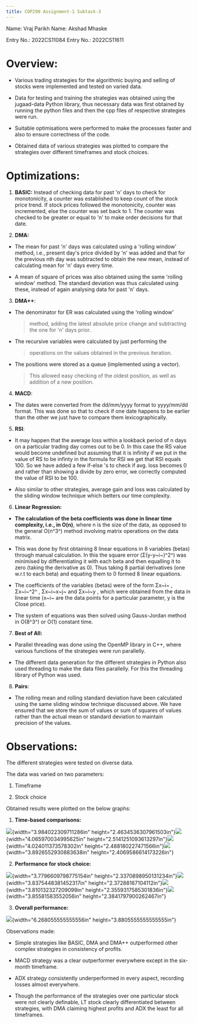 ```yaml
---
title: COP290 Assignment-1 Subtask-3
---
```


Name: Vraj Parikh Name: Akshad Mhaske

Entry No.: 2022CS11084 Entry No.: 2022CS11611

# Overview:

-   Various trading strategies for the algorithmic buying and selling of
    stocks were implemented and tested on varied data.

-   Data for testing and training the strategies was obtained using the
    jugaad-data Python library, thus necessary data was first obtained
    by running the python files and then the cpp files of respective
    strategies were run.

-   Suitable optimisations were performed to make the processes faster
    and also to ensure correctness of the code.

-   Obtained data of various strategies was plotted to compare the
    strategies over different timeframes and stock choices.

# Optimizations:

1.  **BASIC:** Instead of checking data for past 'n' days to check for
    monotonicity, a counter was established to keep count of the stock
    price trend. If stock prices followed the monotonicity, counter was
    incremented, else the counter was set back to 1. The counter was
    checked to be greater or equal to 'n' to make order decisions for
    that date.

2.  **DMA:**

-   The mean for past 'n' days was calculated using a 'rolling window'
    method, i.e., present day's price divided by 'n' was added and that
    for the previous nth day was subtracted to obtain the new mean,
    instead of calculating mean for 'n' days every time.

-   A mean of square of prices was also obtained using the same 'rolling
    window' method. The standard deviation was thus calculated using
    these, instead of again analysing data for past 'n' days.

3.  **DMA++**:

-   The denominator for ER was calculated using the 'rolling window'
    > method, adding the latest absolute price change and subtracting
    > the one for 'n' days prior.

-   The recursive variables were calculated by just performing the
    > operations on the values obtained in the previous iteration.

-   The positions were stored as a queue (implemented using a vector).
    > This allowed easy checking of the oldest position, as well as
    > addition of a new position.

4.  **MACD**:

-   The dates were converted from the dd/mm/yyyy format to yyyy/mm/dd
    format. This was done so that to check if one date happens to be
    earlier than the other we just have to compare them
    lexicographically.

5.  **RSI**:

-   It may happen that the average loss within a lookback period of n
    days on a particular trading day comes out to be 0. In this case the
    RS value would become undefined but assuming that it is infinity if
    we put in the value of RS to be infinty in the formula for RSI we
    get that RSI equals 100. So we have added a few if-else \'s to check
    if avg. loss becomes 0 and rather than showing a divide by zero
    error, we correctly computed the value of RSI to be 100.

-   Also similar to other strategies, average gain and loss was
    calculated by the sliding window technique which betters
    our time complexity.

6.  **Linear Regression:**

-   **The calculation of the beta coefficients was done in linear time
    complexity, i.e., in O(n)**, where n is the size of the data, as
    opposed to the general O(n^3^) method involving matrix operations on
    the data matrix.

-   This was done by first obtaining 8 linear equations in 8 variables
    (betas) through manual calculation. In this the square error
    (Σ(y-y~i~)^2^) was minimised by differentiating it with each beta
    and then equalling it to zero (taking the derivative as 0). Thus
    taking 8 partial derivatives (one w.r.t to each beta) and equating
    them to 0 formed 8 linear equations.

-   The coefficients of the variables (betas) were of the form Σx~i~ ,
    Σx~i~^2^ , Σx~i~x~j~ and Σx~i~y , which were obtained from the data
    in linear time (x~i~ are the data points for a particular parameter,
    y is the Close price).

-   The system of equations was then solved using Gauss-Jordan method in
    O(8^3^) or O(1) constant time.

7.  **Best of All:**

-   Parallel threading was done using the OpenMP library in C++, where
    various functions of the strategies were run parallelly.

-   The different data generation for the different strategies in Python
    also used threading to make the data files parallelly. For this the
    threading library of Python was used.

8.  **Pairs**:

-   The rolling mean and rolling standard deviation have been calculated
    using the same sliding window technique discussed above. We have
    ensured that we store the sum of values or sum of squares of values
    rather than the actual mean or standard deviation to maintain
    precision of the values.

# Observations:

The different strategies were tested on diverse data.

The data was varied on two parameters:

1.  Timeframe

2.  Stock choice

Obtained results were plotted on the below graphs:

1.  **Time-based comparisons:**

![](./image1.jpg){width="3.984022309711286in"
height="2.4634536307961503in"}![](./image2.jpg){width="4.065970034995625in"
height="2.5141251093613297in"}![](./image3.jpg){width="4.024011373578302in"
height="2.488180227471566in"}![](./image4.jpg){width="3.8926552930883638in"
height="2.4069586614173226in"}

2.  **Performance for stock choice:**

![](./image5.jpg){width="3.7796609798775154in"
height="2.3370898950131234in"}![](./image6.jpg){width="3.8375448381452317in"
height="2.37288167104112in"}![](./image7.jpg){width="3.810132327209099in"
height="2.3559317585301836in"}![](./image8.jpg){width="3.85581583552056in"
height="2.3841797900262467in"}

3.  **Overall performance:**

![](./image9.jpg){width="6.268055555555556in"
height="3.8805555555555555in"}

Observations made:

-   Simple strategies like BASIC, DMA and DMA++ outperformed other
    complex strategies in consistency of profits.

-   MACD strategy was a clear outperformer everywhere except in the
    six-month timeframe.

-   ADX strategy consistently underperformed in every aspect, recording
    losses almost everywhere.

-   Though the performance of the strategies over one particular stock
    were not clearly definable, LT stock clearly differentiated between
    strategies, with DMA claiming highest profits and ADX the least for
    all timeframes.
